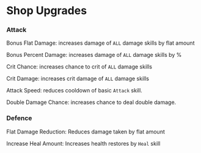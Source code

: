 # Shop Upgrades

### Attack

Bonus Flat Damage: increases damage of `ALL` damage skills by flat amount

Bonus Percent Damage: increases damage of `ALL` damage skills by %

Crit Chance: increases chance to crit of `ALL` damage skills

Crit Damage: increases crit damage of `ALL` damage skills

Attack Speed: reduces cooldown of basic `Attack` skill.

Double Damage Chance: increases chance to deal double damage.

### Defence

Flat Damage Reduction: Reduces damage taken by flat amount

Increase Heal Amount: Increases health restores by `Heal` skill
